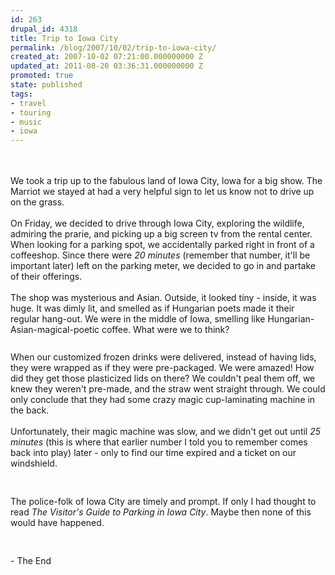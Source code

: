 ```yaml
---
id: 263
drupal_id: 4318
title: Trip to Iowa City
permalink: /blog/2007/10/02/trip-to-iowa-city/
created_at: 2007-10-02 07:21:00.000000000 Z
updated_at: 2011-08-20 03:36:31.000000000 Z
promoted: true
state: published
tags:
- travel
- touring
- music
- iowa
---
```

<div style="text-align:center;"><a href="http://bp3.blogger.com/_RkQnU8sPjpM/RwGuQeuPYAI/AAAAAAAAABw/Rm5tNREcT2w/s1600-h/PICT1000.JPG"><img style="cursor:pointer;margin:0 auto 10px;" src="http://bp3.blogger.com/_RkQnU8sPjpM/RwGuQeuPYAI/AAAAAAAAABw/Rm5tNREcT2w/s320/PICT1000.JPG" alt="" border="0" /></a>   <a href="http://bp3.blogger.com/_RkQnU8sPjpM/RwGuaeuPYBI/AAAAAAAAAB4/8KEcHV06kmI/s1600-h/PICT1001.JPG"><img style="cursor:pointer;margin:0 auto 10px;" src="http://bp3.blogger.com/_RkQnU8sPjpM/RwGuaeuPYBI/AAAAAAAAAB4/8KEcHV06kmI/s320/PICT1001.JPG" alt="" border="0" /></a><br /></div><br />We took a trip up to the fabulous land of Iowa City, Iowa for a big show. The Marriot we stayed at had a very helpful sign to let us know not to drive up on the grass.<br /><br />On Friday, we decided to drive through Iowa City, exploring the wildlife, admiring the prarie, and picking up a big screen tv from the rental center. When looking for a parking spot, we accidentally parked right in front of a coffeeshop. Since there were <em>20 minutes</em> (remember that number, it'll be important later) left on the parking meter, we decided to go in and partake of their offerings.<br /><br />The shop was mysterious and Asian. Outside, it looked tiny - inside, it was huge. It was dimly lit, and smelled as if Hungarian poets made it their regular hang-out. We were in the middle of Iowa, smelling like Hungarian-Asian-magical-poetic coffee. What were we to think?<br /><br /><a href="http://bp3.blogger.com/_RkQnU8sPjpM/RwGuteuPYDI/AAAAAAAAACI/TWTU9EKgkks/s1600-h/PICT0991.JPG"><img style="display:block;text-align:center;cursor:pointer;margin:0 auto 10px;" src="http://bp3.blogger.com/_RkQnU8sPjpM/RwGuteuPYDI/AAAAAAAAACI/TWTU9EKgkks/s320/PICT0991.JPG" alt="" border="0" /></a>When our customized frozen drinks were delivered, instead of having lids, they were wrapped as if they were pre-packaged. We were amazed! How did they get those plasticized lids on there? We couldn't peal them off, we knew they weren't pre-made, and the straw went straight through. We could only conclude that they had some crazy magic cup-laminating machine in the back.<br /><br />Unfortunately, their magic machine was slow, and we didn't get out until <em>25 minutes</em> (this is where that earlier number I told you to remember comes back into play) later - only to find our time expired and a ticket on our windshield.<br /><br /><a href="http://bp0.blogger.com/_RkQnU8sPjpM/RwGu6uuPYEI/AAAAAAAAACQ/wMgYnzKoMfs/s1600-h/PICT0997.JPG"><img style="display:block;text-align:center;cursor:pointer;margin:0 auto 10px;" src="http://bp0.blogger.com/_RkQnU8sPjpM/RwGu6uuPYEI/AAAAAAAAACQ/wMgYnzKoMfs/s320/PICT0997.JPG" alt="" border="0" /></a><br />The police-folk of Iowa City are timely and prompt. If only I had thought to read <em>The  Visitor's Guide to Parking in Iowa City</em>. Maybe then none of this would have happened.<br /><br /><a href="http://bp1.blogger.com/_RkQnU8sPjpM/RwGvF-uPYFI/AAAAAAAAACY/Y9YqZF226dU/s1600-h/PICT0999.JPG"><img style="display:block;text-align:center;cursor:pointer;margin:0 auto 10px;" src="http://bp1.blogger.com/_RkQnU8sPjpM/RwGvF-uPYFI/AAAAAAAAACY/Y9YqZF226dU/s320/PICT0999.JPG" alt="" border="0" /></a><br />- The End
